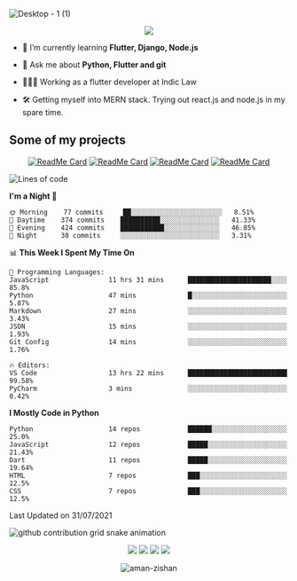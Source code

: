 


<!--
**Aman-zishan/Aman-zishan** is a ✨ _special_ ✨ repository because its `README.md` (this file) appears on your GitHub profile.-->


![Desktop - 1 (1)](https://user-images.githubusercontent.com/55238388/120219106-52faa280-c258-11eb-881b-f68df4583350.png)

<!--
<p align="center"> <a href="https://github.com/ryo-ma/github-profile-trophy"><img src="https://github-profile-trophy.vercel.app/?username=aman-zishan" alt="aman-zishan" /></a> </p> -->

<div align="center">
  
![](https://github-readme-stats.vercel.app/api?username=Aman-zishan&count_private=true&theme=dark&show_icons=true&include_all_commits=true)

</div>


- 🌱 I’m currently learning **Flutter, Django, Node.js**

- 💬 Ask me about **Python, Flutter and git**

- 👩🏻‍💻 Working as a flutter developer at Indic Law

- 🛠 Getting myself into MERN stack. Trying out react.js and node.js in my spare time.






## Some of my projects

<div align="center">

[![ReadMe Card](https://github-readme-stats.vercel.app/api/pin/?username=Aman-zishan&repo=textextractor2.0&theme=dark)](https://github.com/Aman-zishan/textextractor2.0)
[![ReadMe Card](https://github-readme-stats.vercel.app/api/pin/?username=Aman-zishan&repo=DocScanner&theme=dark)](https://github.com/Aman-zishan/DocScanner)
[![ReadMe Card](https://github-readme-stats.vercel.app/api/pin/?username=Aman-zishan&repo=textextractor&theme=dark)](https://github.com/Aman-zishan/textextractor)
[![ReadMe Card](https://github-readme-stats.vercel.app/api/pin/?username=Aman-zishan&repo=palliative-care-clinic&theme=dark)](https://github.com/Aman-zishan/palliative-care-clinic)

</div>

<!--START_SECTION:waka-->
![Lines of code](https://img.shields.io/badge/From%20Hello%20World%20I%27ve%20Written-799746%20lines%20of%20code-blue)

**I'm a Night 🦉** 

```text
🌞 Morning    77 commits     ██░░░░░░░░░░░░░░░░░░░░░░░   8.51% 
🌆 Daytime    374 commits    ██████████░░░░░░░░░░░░░░░   41.33% 
🌃 Evening    424 commits    ███████████░░░░░░░░░░░░░░   46.85% 
🌙 Night      30 commits     ░░░░░░░░░░░░░░░░░░░░░░░░░   3.31%

```


📊 **This Week I Spent My Time On** 

```text
💬 Programming Languages: 
JavaScript               11 hrs 31 mins      █████████████████████░░░░   85.8% 
Python                   47 mins             █░░░░░░░░░░░░░░░░░░░░░░░░   5.87% 
Markdown                 27 mins             ░░░░░░░░░░░░░░░░░░░░░░░░░   3.43% 
JSON                     15 mins             ░░░░░░░░░░░░░░░░░░░░░░░░░   1.93% 
Git Config               14 mins             ░░░░░░░░░░░░░░░░░░░░░░░░░   1.76%

🔥 Editors: 
VS Code                  13 hrs 22 mins      █████████████████████████   99.58% 
PyCharm                  3 mins              ░░░░░░░░░░░░░░░░░░░░░░░░░   0.42%

```

**I Mostly Code in Python** 

```text
Python                   14 repos            ██████░░░░░░░░░░░░░░░░░░░   25.0% 
JavaScript               12 repos            █████░░░░░░░░░░░░░░░░░░░░   21.43% 
Dart                     11 repos            █████░░░░░░░░░░░░░░░░░░░░   19.64% 
HTML                     7 repos             ███░░░░░░░░░░░░░░░░░░░░░░   12.5% 
CSS                      7 repos             ███░░░░░░░░░░░░░░░░░░░░░░   12.5%

```



 Last Updated on 31/07/2021
<!--END_SECTION:waka-->



  <p align="center">
  
  ![github contribution grid snake animation](https://raw.githubusercontent.com/aman-zishan/aman-zishan/output/github-contribution-grid-snake.svg)

  <p align="center">
    <a href="https://twitter.com/zishanaman" alt="Twitter"><img src="https://user-images.githubusercontent.com/55238388/120218223-0793c480-c257-11eb-9be6-06ea73b01430.png"></a>
    <a href="https://www.linkedin.com/in/aman-zishan/" alt="Linkedin"><img src="https://user-images.githubusercontent.com/55238388/120218464-65c0a780-c257-11eb-9b12-3c14e8278bf5.png"></a>
    <a href="mailto:amanzishan.az@gmail.com" alt="Contact me"><img src="https://user-images.githubusercontent.com/55238388/120218600-9d2f5400-c257-11eb-93d6-92740f5ca780.png"></a>
    <a href="https://youtube.com/channel/UCIe6F1qZLZp1ON84Mv6XHSQ" alt="My site"><img src="https://user-images.githubusercontent.com/55238388/120218709-c8b23e80-c257-11eb-823d-b7260f89374e.png"></a>
  </p>
</p>

<p align="center"> <img src="https://komarev.com/ghpvc/?username=aman-zishan&label=Profile%20views&color=0e75b6&style=flat" alt="aman-zishan" /> </p>








